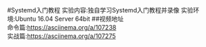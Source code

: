 #Systemd入门教程
实验内容:独自学习Systemd入门教程并录像
实验环境:Ubuntu 16.04 Server 64bit
##视频地址   
命令篇:https://asciinema.org/a/107238    
实战篇:https://asciinema.org/a/107275    
